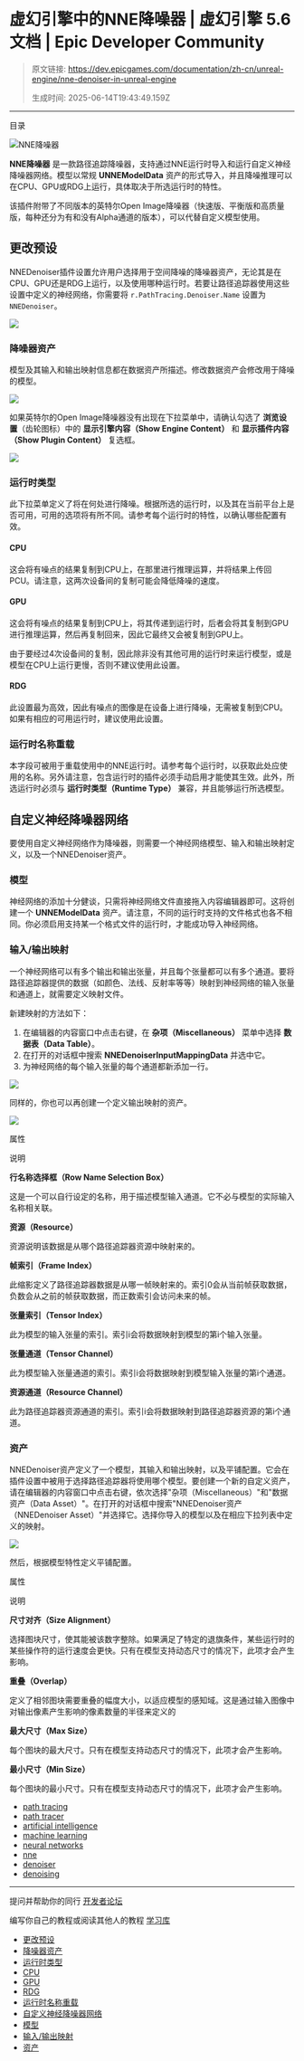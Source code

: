 # 虚幻引擎中的NNE降噪器 | 虚幻引擎 5.6 文档 | Epic Developer Community

> 原文链接: https://dev.epicgames.com/documentation/zh-cn/unreal-engine/nne-denoiser-in-unreal-engine
> 
> 生成时间: 2025-06-14T19:43:49.159Z

---

目录

![NNE降噪器](https://dev.epicgames.com/community/api/documentation/image/9bd66101-0b81-46d7-a9de-98e08f5b844f?resizing_type=fill&width=1920&height=335)

**NNE降噪器** 是一款路径追踪降噪器，支持通过NNE运行时导入和运行自定义神经降噪器网络。模型以常规 **UNNEModelData** 资产的形式导入，并且降噪推理可以在CPU、GPU或RDG上运行，具体取决于所选运行时的特性。

该插件附带了不同版本的英特尔Open Image降噪器（快速版、平衡版和高质量版，每种还分为有和没有Alpha通道的版本），可以代替自定义模型使用。

## 更改预设

NNEDenoiser插件设置允许用户选择用于空间降噪的降噪器资产，无论其是在CPU、GPU还是RDG上运行，以及使用哪种运行时。若要让路径追踪器使用这些设置中定义的神经网络，你需要将 `r.PathTracing.Denoiser.Name` 设置为 `NNEDenoiser`。

![](https://d1iv7db44yhgxn.cloudfront.net/documentation/images/8812c0d8-7531-45ba-a649-9c49cb2eef34/nned-1.png)

### 降噪器资产

模型及其输入和输出映射信息都在数据资产所描述。修改数据资产会修改用于降噪的模型。

![](https://d1iv7db44yhgxn.cloudfront.net/documentation/images/1f8e7eea-5a0b-484c-befc-506fae7305cc/nned-2.png)

如果英特尔的Open Image降噪器没有出现在下拉菜单中，请确认勾选了 **浏览设置**（齿轮图标）中的 **显示引擎内容（Show Engine Content）** 和 **显示插件内容（Show Plugin Content）** 复选框。

![](https://d1iv7db44yhgxn.cloudfront.net/documentation/images/458a600a-de01-45a9-a817-3426223ff8d7/nned-3.png)

### 运行时类型

此下拉菜单定义了将在何处进行降噪。根据所选的运行时，以及其在当前平台上是否可用，可用的选项将有所不同。请参考每个运行时的特性，以确认哪些配置有效。

#### CPU

这会将有噪点的结果复制到CPU上，在那里进行推理运算，并将结果上传回PCU。请注意，这两次设备间的复制可能会降低降噪的速度。

#### GPU

这会将有噪点的结果复制到CPU上，将其传递到运行时，后者会将其复制到GPU进行推理运算，然后再复制回来，因此它最终又会被复制到GPU上。

由于要经过4次设备间的复制，因此除非没有其他可用的运行时来运行模型，或是模型在CPU上运行更慢，否则不建议使用此设置。

#### RDG

此设置最为高效，因此有噪点的图像是在设备上进行降噪，无需被复制到CPU。如果有相应的可用运行时，建议使用此设置。

### 运行时名称重载

本字段可被用于重载使用中的NNE运行时。请参考每个运行时，以获取此处应使用的名称。另外请注意，包含运行时的插件必须手动启用才能使其生效。此外，所选运行时必须与 **运行时类型（Runtime Type）** 兼容，并且能够运行所选模型。

## 自定义神经降噪器网络

要使用自定义神经网络作为降噪器，则需要一个神经网络模型、输入和输出映射定义，以及一个NNEDenoiser资产。

### 模型

神经网络的添加十分健谈，只需将神经网络文件直接拖入内容编辑器即可。这将创建一个 **UNNEModelData** 资产。请注意，不同的运行时支持的文件格式也各不相同。你必须启用支持某一个格式文件的运行时，才能成功导入神经网络。

### 输入/输出映射

一个神经网络可以有多个输出和输出张量，并且每个张量都可以有多个通道。要将路径追踪器提供的数据（如颜色、法线、反射率等等）映射到神经网络的输入张量和通道上，就需要定义映射文件。

新建映射的方法如下：

1.  在编辑器的内容窗口中点击右键，在 **杂项（Miscellaneous）** 菜单中选择 **数据表（Data Table）**。
2.  在打开的对话框中搜索 **NNEDenoiserInputMappingData** 并选中它。
3.  为神经网络的每个输入张量的每个通道都新添加一行。

![](https://d1iv7db44yhgxn.cloudfront.net/documentation/images/f4d55393-d4e1-429d-b01f-5cc2a1ea6346/nned-4.png)

同样的，你也可以再创建一个定义输出映射的资产。

![](https://d1iv7db44yhgxn.cloudfront.net/documentation/images/dc36fb9c-a099-42f8-911b-56b8355190f2/nned-5.png)

属性

说明

**行名称选择框（Row Name Selection Box）**

这是一个可以自行设定的名称，用于描述模型输入通道。它不必与模型的实际输入名称相关联。

**资源（Resource）**

资源说明该数据是从哪个路径追踪器资源中映射来的。

**帧索引（Frame Index）**

此缩影定义了路径追踪器数据是从哪一帧映射来的。索引0会从当前帧获取数据，负数会从之前的帧获取数据，而正数索引会访问未来的帧。

**张量索引（Tensor Index）**

此为模型的输入张量的索引。索引i会将数据映射到模型的第i个输入张量。

**张量通道（Tensor Channel）**

此为模型输入张量通道的索引。索引i会将数据映射到模型输入张量的第i个通道。

**资源通道（Resource Channel）**

此为路径追踪器资源通道的索引。索引i会将数据映射到路径追踪器资源的第i个通道。

### 资产

NNEDenoiser资产定义了一个模型，其输入和输出映射，以及平铺配置。它会在插件设置中被用于选择路径追踪器将使用哪个模型。要创建一个新的自定义资产，请在编辑器的内容窗口中点击右键，依次选择"杂项（Miscellaneous）"和"数据资产（Data Asset）"。在打开的对话框中搜索"NNEDenoiser资产（NNEDenoiser Asset）"并选择它。选择你导入的模型以及在相应下拉列表中定义的映射。

![](https://d1iv7db44yhgxn.cloudfront.net/documentation/images/42b1b24b-1d63-4867-b6eb-2538ea3e48e2/nned-6.png)

然后，根据模型特性定义平铺配置。

属性

说明

**尺寸对齐（Size Alignment）**

选择图块尺寸，使其能被该数字整除。如果满足了特定的退旗条件，某些运行时的某些操作符的运行速度会更快。只有在模型支持动态尺寸的情况下，此项才会产生影响。

**重叠（Overlap）**

定义了相邻图块需要重叠的幅度大小，以适应模型的感知域。这是通过输入图像中对输出像素产生影响的像素数量的半径来定义的

**最大尺寸（Max Size）**

每个图块的最大尺寸。只有在模型支持动态尺寸的情况下，此项才会产生影响。

**最小尺寸（Min Size）**

每个图块的最小尺寸。只有在模型支持动态尺寸的情况下，此项才会产生影响。

-   [path tracing](https://dev.epicgames.com/community/search?query=path%20tracing)
-   [path tracer](https://dev.epicgames.com/community/search?query=path%20tracer)
-   [artificial intelligence](https://dev.epicgames.com/community/search?query=artificial%20intelligence)
-   [machine learning](https://dev.epicgames.com/community/search?query=machine%20learning)
-   [neural networks](https://dev.epicgames.com/community/search?query=neural%20networks)
-   [nne](https://dev.epicgames.com/community/search?query=nne)
-   [denoiser](https://dev.epicgames.com/community/search?query=denoiser)
-   [denoising](https://dev.epicgames.com/community/search?query=denoising)

* * *

提问并帮助你的同行 [开发者论坛](https://forums.unrealengine.com/categories?tag=unreal-engine)

编写你自己的教程或阅读其他人的教程 [学习库](https://dev.epicgames.com/community/unreal-engine/learning)

-   [更改预设](/documentation/zh-cn/unreal-engine/nne-denoiser-in-unreal-engine#%E6%9B%B4%E6%94%B9%E9%A2%84%E8%AE%BE)
-   [降噪器资产](/documentation/zh-cn/unreal-engine/nne-denoiser-in-unreal-engine#%E9%99%8D%E5%99%AA%E5%99%A8%E8%B5%84%E4%BA%A7)
-   [运行时类型](/documentation/zh-cn/unreal-engine/nne-denoiser-in-unreal-engine#%E8%BF%90%E8%A1%8C%E6%97%B6%E7%B1%BB%E5%9E%8B)
-   [CPU](/documentation/zh-cn/unreal-engine/nne-denoiser-in-unreal-engine#cpu)
-   [GPU](/documentation/zh-cn/unreal-engine/nne-denoiser-in-unreal-engine#gpu)
-   [RDG](/documentation/zh-cn/unreal-engine/nne-denoiser-in-unreal-engine#rdg)
-   [运行时名称重载](/documentation/zh-cn/unreal-engine/nne-denoiser-in-unreal-engine#%E8%BF%90%E8%A1%8C%E6%97%B6%E5%90%8D%E7%A7%B0%E9%87%8D%E8%BD%BD)
-   [自定义神经降噪器网络](/documentation/zh-cn/unreal-engine/nne-denoiser-in-unreal-engine#%E8%87%AA%E5%AE%9A%E4%B9%89%E7%A5%9E%E7%BB%8F%E9%99%8D%E5%99%AA%E5%99%A8%E7%BD%91%E7%BB%9C)
-   [模型](/documentation/zh-cn/unreal-engine/nne-denoiser-in-unreal-engine#%E6%A8%A1%E5%9E%8B)
-   [输入/输出映射](/documentation/zh-cn/unreal-engine/nne-denoiser-in-unreal-engine#%E8%BE%93%E5%85%A5/%E8%BE%93%E5%87%BA%E6%98%A0%E5%B0%84)
-   [资产](/documentation/zh-cn/unreal-engine/nne-denoiser-in-unreal-engine#%E8%B5%84%E4%BA%A7)